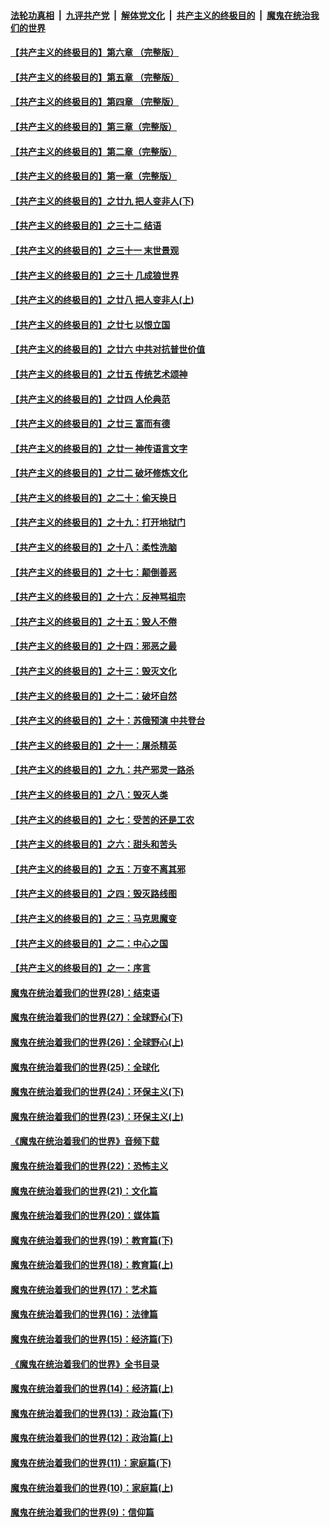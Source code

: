 

####  [法轮功真相](../../../../basic/blob/master/README.md?t=06072301) &nbsp;|&nbsp; [九评共产党](../../../../9ping.md/blob/master/README.md?t=06072301) &nbsp;|&nbsp; [解体党文化](../../../../jtdwh.md/blob/master/README.md?t=06072301)  &nbsp;|&nbsp; [共产主义的终极目的](../../../../gczydzjmd.md/blob/master/README.md?t=06072301) &nbsp;|&nbsp; [魔鬼在统治我们的世界](../../../../mgztzwmdsj.md/blob/master/README.md?t=06072301) 

#### [【共产主义的终极目的】第六章 （完整版）](../pages/nsc422/n11428913.md?t=06072301) 

#### [【共产主义的终极目的】第五章 （完整版）](../pages/nsc422/n11428912.md?t=06072301) 

#### [【共产主义的终极目的】第四章 （完整版）](../pages/nsc422/n11428907.md?t=06072301) 

#### [【共产主义的终极目的】第三章（完整版）](../pages/nsc422/n11428848.md?t=06072301) 

#### [【共产主义的终极目的】第二章（完整版）](../pages/nsc422/n11428831.md?t=06072301) 

#### [【共产主义的终极目的】第一章（完整版）](../pages/nsc422/n11417651.md?t=06072301) 

#### [【共产主义的终极目的】之廿九 把人变非人(下)](../pages/nsc422/n11344140.md?t=06072301) 

#### [【共产主义的终极目的】之三十二 结语](../pages/nsc422/n11360535.md?t=06072301) 

#### [【共产主义的终极目的】之三十一 末世景观](../pages/nsc422/n11351129.md?t=06072301) 

#### [【共产主义的终极目的】之三十 几成狼世界](../pages/nsc422/n11348280.md?t=06072301) 

#### [【共产主义的终极目的】之廿八 把人变非人(上)](../pages/nsc422/n11340492.md?t=06072301) 

#### [【共产主义的终极目的】之廿七 以恨立国](../pages/nsc422/n11336944.md?t=06072301) 

#### [【共产主义的终极目的】之廿六 中共对抗普世价值](../pages/nsc422/n11324785.md?t=06072301) 

#### [【共产主义的终极目的】之廿五 传统艺术颂神](../pages/nsc422/n11296396.md?t=06072301) 

#### [【共产主义的终极目的】之廿四 人伦典范](../pages/nsc422/n11296397.md?t=06072301) 

#### [【共产主义的终极目的】之廿三 富而有德](../pages/nsc422/n11283598.md?t=06072301) 

#### [【共产主义的终极目的】之廿一 神传语言文字](../pages/nsc422/n11263265.md?t=06072301) 

#### [【共产主义的终极目的】之廿二 破坏修炼文化](../pages/nsc422/n11245728.md?t=06072301) 

#### [【共产主义的终极目的】之二十：偷天换日](../pages/nsc422/n11238846.md?t=06072301) 

#### [【共产主义的终极目的】之十九：打开地狱门](../pages/nsc422/n11206376.md?t=06072301) 

#### [【共产主义的终极目的】之十八：柔性洗脑](../pages/nsc422/n11199994.md?t=06072301) 

#### [【共产主义的终极目的】之十七：颠倒善恶](../pages/nsc422/n11179782.md?t=06072301) 

#### [【共产主义的终极目的】之十六：反神骂祖宗](../pages/nsc422/n11166798.md?t=06072301) 

#### [【共产主义的终极目的】之十五：毁人不倦](../pages/nsc422/n11166792.md?t=06072301) 

#### [【共产主义的终极目的】之十四：邪恶之最](../pages/nsc422/n11150249.md?t=06072301) 

#### [【共产主义的终极目的】之十三：毁灭文化](../pages/nsc422/n11135227.md?t=06072301) 

#### [【共产主义的终极目的】之十二：破坏自然](../pages/nsc422/n11135214.md?t=06072301) 

#### [【共产主义的终极目的】之十：苏俄预演 中共登台](../pages/nsc422/n11118424.md?t=06072301) 

#### [【共产主义的终极目的】之十一：屠杀精英](../pages/nsc422/n11118442.md?t=06072301) 

#### [【共产主义的终极目的】之九：共产邪灵一路杀](../pages/nsc422/n11114139.md?t=06072301) 

#### [【共产主义的终极目的】之八：毁灭人类](../pages/nsc422/n11108503.md?t=06072301) 

#### [【共产主义的终极目的】之七：受苦的还是工农](../pages/nsc422/n11101809.md?t=06072301) 

#### [【共产主义的终极目的】之六：甜头和苦头](../pages/nsc422/n11096971.md?t=06072301) 

#### [【共产主义的终极目的】之五：万变不离其邪](../pages/nsc422/n11091285.md?t=06072301) 

#### [【共产主义的终极目的】之四：毁灭路线图](../pages/nsc422/n11086284.md?t=06072301) 

#### [【共产主义的终极目的】之三：马克思魔变](../pages/nsc422/n11061941.md?t=06072301) 

#### [【共产主义的终极目的】之二：中心之国](../pages/nsc422/n11047728.md?t=06072301) 

#### [【共产主义的终极目的】之一：序言](../pages/nsc422/n11086077.md?t=06072301) 

#### [魔鬼在统治着我们的世界(28)：结束语](../pages/nsc422/n10936246.md?t=06072301) 

#### [魔鬼在统治着我们的世界(27)：全球野心(下)](../pages/nsc422/n10928319.md?t=06072301) 

#### [魔鬼在统治着我们的世界(26)：全球野心(上)](../pages/nsc422/n10900318.md?t=06072301) 

#### [魔鬼在统治着我们的世界(25)：全球化](../pages/nsc422/n10788205.md?t=06072301) 

#### [魔鬼在统治着我们的世界(24)：环保主义(下)](../pages/nsc422/n10695307.md?t=06072301) 

#### [魔鬼在统治着我们的世界(23)：环保主义(上)](../pages/nsc422/n10688613.md?t=06072301) 

#### [《魔鬼在统治着我们的世界》音频下载](../pages/nsc422/n10635553.md?t=06072301) 

#### [魔鬼在统治着我们的世界(22)：恐怖主义](../pages/nsc422/n10614727.md?t=06072301) 

#### [魔鬼在统治着我们的世界(21)：文化篇](../pages/nsc422/n10597706.md?t=06072301) 

#### [魔鬼在统治着我们的世界(20)：媒体篇](../pages/nsc422/n10586579.md?t=06072301) 

#### [魔鬼在统治着我们的世界(19)：教育篇(下)](../pages/nsc422/n10564808.md?t=06072301) 

#### [魔鬼在统治着我们的世界(18)：教育篇(上)](../pages/nsc422/n10526970.md?t=06072301) 

#### [魔鬼在统治着我们的世界(17)：艺术篇](../pages/nsc422/n10499093.md?t=06072301) 

#### [魔鬼在统治着我们的世界(16)：法律篇](../pages/nsc422/n10485969.md?t=06072301) 

#### [魔鬼在统治着我们的世界(15)：经济篇(下)](../pages/nsc422/n10469975.md?t=06072301) 

#### [《魔鬼在统治着我们的世界》全书目录](../pages/nsc422/n10464261.md?t=06072301) 

#### [魔鬼在统治着我们的世界(14)：经济篇(上)](../pages/nsc422/n10457370.md?t=06072301) 

#### [魔鬼在统治着我们的世界(13)：政治篇(下)](../pages/nsc422/n10448270.md?t=06072301) 

#### [魔鬼在统治着我们的世界(12)：政治篇(上)](../pages/nsc422/n10444576.md?t=06072301) 

#### [魔鬼在统治着我们的世界(11)：家庭篇(下)](../pages/nsc422/n10440961.md?t=06072301) 

#### [魔鬼在统治着我们的世界(10)：家庭篇(上)](../pages/nsc422/n10435448.md?t=06072301) 

#### [魔鬼在统治着我们的世界(9)：信仰篇](../pages/nsc422/n10432159.md?t=06072301) 

